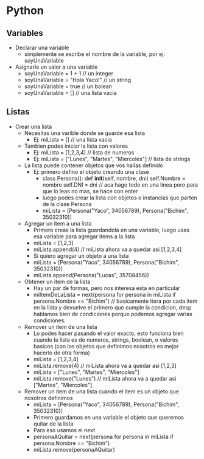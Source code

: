 # Python

## Variables

- Declarar una variable
  - simplemente se escribe el nombre de la variable, por ej: soyUnaVariable
- Asignarle un valor a una variable
  - soyUnaVariable = 1 + 1 // un integer
  - soyUnaVariable = "Hola Yaco!" // un string
  - soyUnaVariable = true // un bolean
  - soyUnaVariable = [] // una lista vacia

## Listas

- Crear una lista
  - Necesitas una varible donde se guarde esa lista
    - Ej: miLista = [] // una lista vacia
  - Tambien podes iniciar la lista con valores
    - Ej: miLista = [1,2,3,4] // lista de numeros
    - Ej: miLista = ["Lunes", "Martes", "Miercoles"] // lista de strings
  - La lista puede contener objetos que vos hallas definido
    - Ej: primero defino el objeto creando una clase
      - class Persona(): def __init__(self, nombre, dni) self.Nombre = nombre self.DNI = dni // aca hago todo en una linea pero para que lo leas no mas, se hace con enter
      - luego podes crear la lista con objetos o instancias que parten de la clase Persona
      - miLista = [Persona("Yaco", 34056789), Persona("Bichim", 35032310)]
  - Agregar un item a una lista
    - Primero creas la lista guardandola en una variable, luego usas esa variable para agregar items a la lista
    - miLista = [1,2,3]
    - miLista.append(4) // miLista ahora va a quedar asi [1,2,3,4]
    - Si quiero agregar un objeto a una lista
    - miLista = [Persona("Yaco", 34056789), Persona("Bichim", 35032310)]
    - miLista.append(Persona("Lucas", 35708456))
  - Obtener un item de la lista
    - Hay un par de formas, pero nos interesa esta en particular
    - miItemDeLaLista = next(persona for persona in miLista if persona.Nombre == "Bichim") // basicamente itera por cada item en la lista y devuelve el primero que cumple la condicion, desp hablamos bien de condiciones porque podemos agregar varias condiciones.
  - Remover un item de una lista
    - Lo podes hacer pasando el valor exacto, esto funciona bien cuando la lista es de numeros, strings, boolean, o valores basicos (con los objetos que definimos nosotros es mejor hacerlo de otra forma)
    - miLista = [1,2,3,4]
    - miLista.remove(4) // miLista ahora va a quedar asi [1,2,3] 
    - miLista = ["Lunes", "Martes", "Miercoles"]
    - miLista.remove("Lunes") // miLista ahora va a quedar asi  ["Martes", "Miercoles"]
  - Remover un item de una lista cuando el item es un objeto que nosotros definimos
    - miLista = [Persona("Yaco", 34056789), Persona("Bichim", 35032310)]
    - Primero guardamos en una variable el objeto que queremos quitar de la lista
    - Para eso usamos el next
    - personaAQuitar = next(persona for persona in miLista if persona.Nombre == "Bichim")
    - miLista.remove(personaAQuitar)
